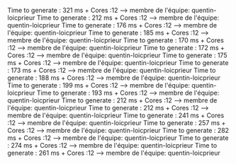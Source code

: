 
Time to generate : 321 ms + Cores :12 --> membre de l'équipe: quentin-loicprieur
Time to generate : 212 ms + Cores :12 --> membre de l'équipe: quentin-loicprieur
Time to generate : 176 ms + Cores :12 --> membre de l'équipe: quentin-loicprieur
Time to generate : 185 ms + Cores :12 --> membre de l'équipe: quentin-loicprieur
Time to generate : 170 ms + Cores :12 --> membre de l'équipe: quentin-loicprieur
Time to generate : 172 ms + Cores :12 --> membre de l'équipe: quentin-loicprieur
Time to generate : 175 ms + Cores :12 --> membre de l'équipe: quentin-loicprieur
Time to generate : 173 ms + Cores :12 --> membre de l'équipe: quentin-loicprieur
Time to generate : 188 ms + Cores :12 --> membre de l'équipe: quentin-loicprieur
Time to generate : 199 ms + Cores :12 --> membre de l'équipe: quentin-loicprieur
Time to generate : 193 ms + Cores :12 --> membre de l'équipe: quentin-loicprieur
Time to generate : 212 ms + Cores :12 --> membre de l'équipe: quentin-loicprieur
Time to generate : 212 ms + Cores :12 --> membre de l'équipe: quentin-loicprieur
Time to generate : 241 ms + Cores :12 --> membre de l'équipe: quentin-loicprieur
Time to generate : 257 ms + Cores :12 --> membre de l'équipe: quentin-loicprieur
Time to generate : 282 ms + Cores :12 --> membre de l'équipe: quentin-loicprieur
Time to generate : 274 ms + Cores :12 --> membre de l'équipe: quentin-loicprieur
Time to generate : 261 ms + Cores :12 --> membre de l'équipe: quentin-loicprieur
